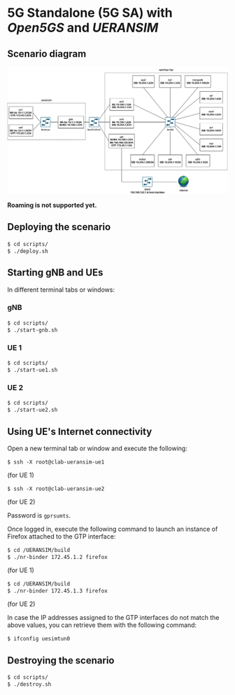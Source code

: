 # 5G Standalone (5G SA) with _Open5GS_ and _UERANSIM_

## Scenario diagram

![](resources/5g-sa_open5gs_ueransim.drawio.png)

**Roaming is not supported yet.**

## Deploying the scenario

```
$ cd scripts/
$ ./deploy.sh
```

## Starting gNB and UEs

In different terminal tabs or windows:

### gNB

```
$ cd scripts/
$ ./start-gnb.sh
```

### UE 1

```
$ cd scripts/
$ ./start-ue1.sh
```

### UE 2

```
$ cd scripts/
$ ./start-ue2.sh
```

## Using UE's Internet connectivity

Open a new terminal tab or window and execute the following:

```
$ ssh -X root@clab-ueransim-ue1
```
(for UE 1)

```
$ ssh -X root@clab-ueransim-ue2
```
(for UE 2)

Password is `gprsumts`.

Once logged in, execute the following command to launch an instance of Firefox attached to the GTP interface:

```
$ cd /UERANSIM/build
$ ./nr-binder 172.45.1.2 firefox
```
(for UE 1)

```
$ cd /UERANSIM/build
$ ./nr-binder 172.45.1.3 firefox
```
(for UE 2)

In case the IP addresses assigned to the GTP interfaces do not match the above values, you can retrieve them with the following command:

```
$ ifconfig uesimtun0
```

## Destroying the scenario

```
$ cd scripts/
$ ./destroy.sh
```
